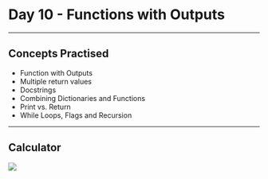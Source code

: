 # Day 10 - Functions with Outputs
___
## Concepts Practised
* Function with Outputs
* Multiple return values
* Docstrings
* Combining Dictionaries and Functions
* Print vs. Return
* While Loops, Flags and Recursion
___
## Calculator
![](https://user-images.githubusercontent.com/98851253/154529776-2a53b345-94bd-4a93-b1d5-a80830531055.gif)

